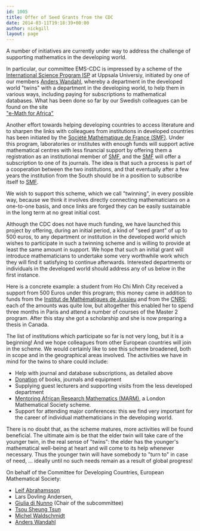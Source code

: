 ```yaml
---
id: 1005
title: Offer of Seed Grants from the CDC
date: 2014-03-11T19:18:39+00:00
author: nickgill
layout: page
---
```


A number of initiatives are currently under way to address the challenge of supporting mathematics in the developing world.

In particular, our committee EMS-CDC is impressed by a scheme of the <a href="http://math.golonka.se/">International Science Program ISP</a> at Uppsala Universiy, initiated by one of our members <a href="http://math.golonka.se/">Anders Wandahl</a>, whereby a department in the developed world "twins" with a department in the developing world, to help them in various ways, including paying for subscriptions to mathematical databases. What has been done so far by our Swedish colleagues can be found on the site  
<a href="http://math.golonka.se/">"e-Math for Africa"</a> 

Another effort towards helping developing countries to access literature and to sharpen the links with colleagues from  institutions in developed countries has been initiated by the 
<a href="http://smf.emath.fr/en/Adhesions/ParrainagePED/">Société Mathématique de France (SMF)</a>. Under this program, laboratories or institutes with enough funds will support active mathematical centres with less financial support by offering them a registration as an institutional member of <a href="http://smf.emath.fr/en/Adhesions/ParrainagePED/">SMF</a>, and the <a href="http://smf.emath.fr/en/Adhesions/ParrainagePED/">SMF</a> will offer a subscription to one of its journals. The idea is that such a process is part of a cooperation between the two institutions, and that eventually after a few years the institution from the South should be in a position to subscribe itself to <a href="http://smf.emath.fr/en/Adhesions/ParrainagePED/">SMF</a>.

We wish to support this scheme, which we call "twinning", in every possible way, because we think it involves directly connecting mathematicians on a one-to-one basis, and once links are forged they can be easily sustainable in the long term at no great initial cost.

Although the CDC does not have much funding, we  have launched this project by offering, during an initial period, a kind of "seed grant" of up to 500 euros, to any department or institution in the developed world which wishes to participate in such a twinning scheme and is willing to provide at least the same amount in support.  We hope that such an initial grant will introduce mathematicians to undertake some very worthwhile work which they will find it satisfying to continue afterwards. Interested departments or individuals in the developed world should address any of us below in the first instance. 

Here is a concrete example: a student from Ho Chi Minh City received a support from 500 Euros under this program; this money came in addition to funds from the 
<a href="http://www.institut.math.jussieu.fr/">Institut de Mathématiques de Jussieu</a> and from the 
<a href="http://www.cnrs.fr/">CNRS</a>; each of the amounts was quite low, but altogether this enabled her to spend three months in Paris and attend a number of courses of the Master 2 program. After this stay she got a scholarship and she is now preparing a thesis in Canada. 

The list of institutions which participate so far is not very long, but it is a beginning!  And we hope colleagues from other European countries will join in the scheme. We would certainly like to see this scheme broadened, both in scope and in the geographical areas involved. The activities we have in mind for the twins to share could include:
 * Help with journal and database subscriptions, as detailed above
 * <a href="donation.php">Donation</a> of books, journals and equipment
 * Supplying guest lecturers and supporting visits from the less developed department
 * <a href="http://www.lms.ac.uk/content/mentoring-african-research-mathematics">Mentoring African Research Mathematics (MARM)</a>, a London Mathematical Society scheme.
 * Support for attending major conferences: this we find very important for the career of individual mathematicians in the developing world.

There is no doubt that, as the scheme matures, more activities will be found beneficial.  The ultimate aim is be that the elder twin will take care of the younger twin, in the real sense of "twins": the elder has the younger's mathematical well-being at heart and will come to its help whenever necessary.  Thus the younger twin will have somebody to "turn to" in case of need, ... ideally until no such needs remain as a result of global progress!

On behalf of the Committee for Developing Countries, European Mathematical Society:
 * <a href="http://www.math.uu.se/~leifab/isp/">Leif Abrahamsson</a>
 * Lars Dovling Andersen,  
 * <a href="http://folk.uio.no/giulian/">Giulia di Nunno</a> (Chair of the subcommittee) 
 * <a href="http://www.maths.ox.ac.uk/~tsou/">Tsou Sheung Tsun</a>
 * <a href="http://www.math.jussieu.fr/~miw/">Michel Waldschmidt</a>
 * <a href="http://math.golonka.se/">Anders Wandahl</a>



</body>
</html>
